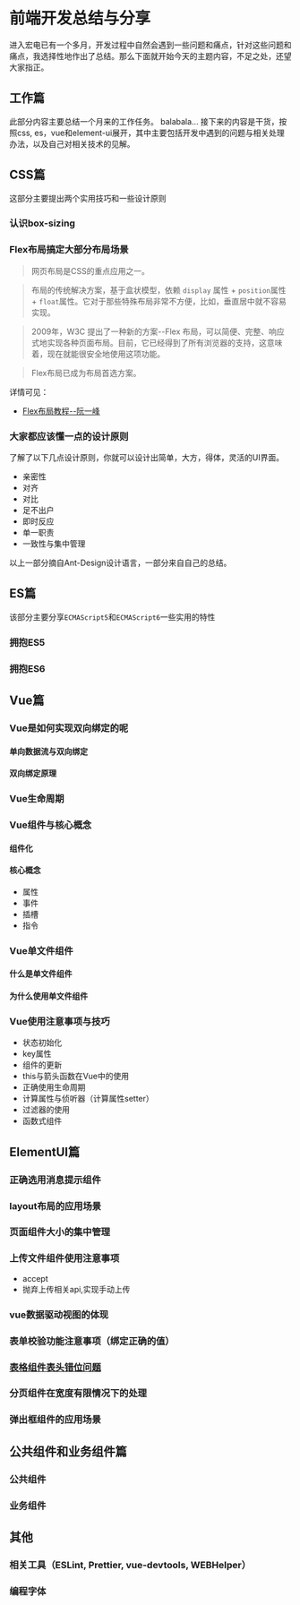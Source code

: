 # 前端开发总结与分享
进入宏电已有一个多月，开发过程中自然会遇到一些问题和痛点，针对这些问题和痛点，我选择性地作出了总结。那么下面就开始今天的主题内容，不足之处，还望大家指正。
## 工作篇
此部分内容主要总结一个月来的工作任务。
balabala...
接下来的内容是干货，按照css, es，vue和element-ui展开，其中主要包括开发中遇到的问题与相关处理办法，以及自己对相关技术的见解。
## CSS篇
这部分主要提出两个实用技巧和一些设计原则
### 认识box-sizing

### Flex布局搞定大部分布局场景
> 网页布局是CSS的重点应用之一。

> 布局的传统解决方案，基于盒状模型，依赖 `display` 属性 + `position`属性 + `float`属性。它对于那些特殊布局非常不方便，比如，垂直居中就不容易实现。

> 2009年，W3C 提出了一种新的方案--Flex 布局，可以简便、完整、响应式地实现各种页面布局。目前，它已经得到了所有浏览器的支持，这意味着，现在就能很安全地使用这项功能。

> Flex布局已成为布局首选方案。

详情可见：
- [Flex布局教程--阮一峰](http://www.ruanyifeng.com/blog/2015/07/flex-grammar.html)

### 大家都应该懂一点的设计原则
了解了以下几点设计原则，你就可以设计出简单，大方，得体，灵活的UI界面。
- 亲密性
- 对齐
- 对比
- 足不出户
- 即时反应
- 单一职责
- 一致性与集中管理

以上一部分摘自Ant-Design设计语言，一部分来自自己的总结。

## ES篇

该部分主要分享`ECMAScript5`和`ECMAScript6`一些实用的特性

### 拥抱ES5

### 拥抱ES6

## Vue篇

### Vue是如何实现双向绑定的呢

#### 单向数据流与双向绑定

#### 双向绑定原理

### Vue生命周期

### Vue组件与核心概念

#### 组件化

#### 核心概念

- 属性
- 事件
- 插槽
- 指令

### Vue单文件组件

#### 什么是单文件组件

#### 为什么使用单文件组件

### Vue使用注意事项与技巧

- 状态初始化
- key属性
- 组件的更新
- this与箭头函数在Vue中的使用
- 正确使用生命周期
- 计算属性与侦听器（计算属性setter）
- 过滤器的使用
- 函数式组件

## ElementUI篇

### 正确选用消息提示组件

### layout布局的应用场景

### 页面组件大小的集中管理

### 上传文件组件使用注意事项

- accept
- 抛弃上传相关api,实现手动上传

### vue数据驱动视图的体现

### 表单校验功能注意事项（绑定正确的值）

### [表格组件表头错位问题](https://blog.csdn.net/jackie_bobo/article/details/86064112/)

### 分页组件在宽度有限情况下的处理

### 弹出框组件的应用场景

## 公共组件和业务组件篇

### 公共组件

### 业务组件

## 其他

### 相关工具（ESLint, Prettier, vue-devtools, WEBHelper）

### 编程字体
